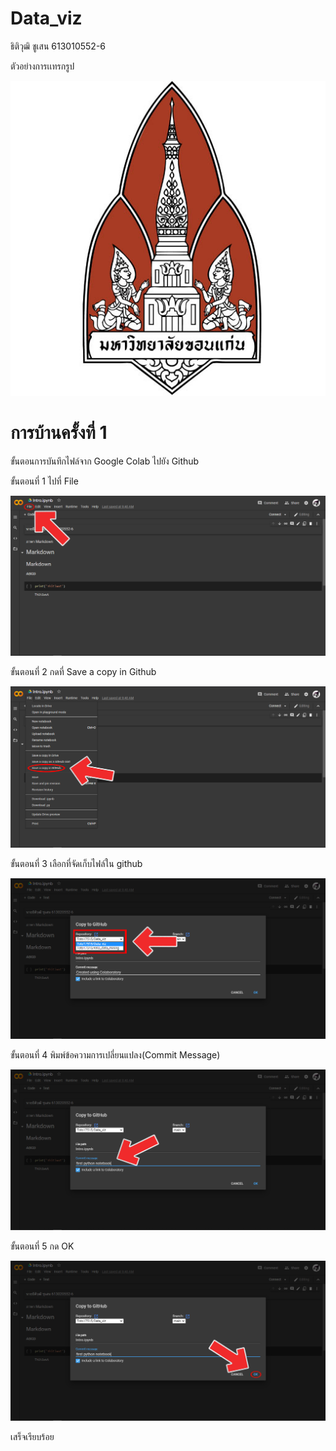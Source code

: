 # Data_viz

ธิติวุฒิ ชูเสน 613010552-6


ตัวอย่างการเเทรกรูป

![README](KKUlogo.jpg)


# การบ้านครั้งที่ 1

  ขั้นตอนการบันทึกไฟล์จาก Google Colab ไปยัง Github
  
ขั้นตอนที่ 1 ไปที่ File 

![README](1.png)

ขั้นตอนที่ 2 กดที่ Save a copy in Github

![README](2.png)

ขั้นตอนที่ 3 เลือกที่จัดเก็บไฟล์ใน github

![README](3.png)

ขั้นตอนที่ 4 พิมพ์ข้อความการเปลี่ยนแปลง(Commit Message)

![README](4.png)

ขั้นตอนที่ 5 กด OK

![README](5.png)

เสร็จเรียบร้อย
